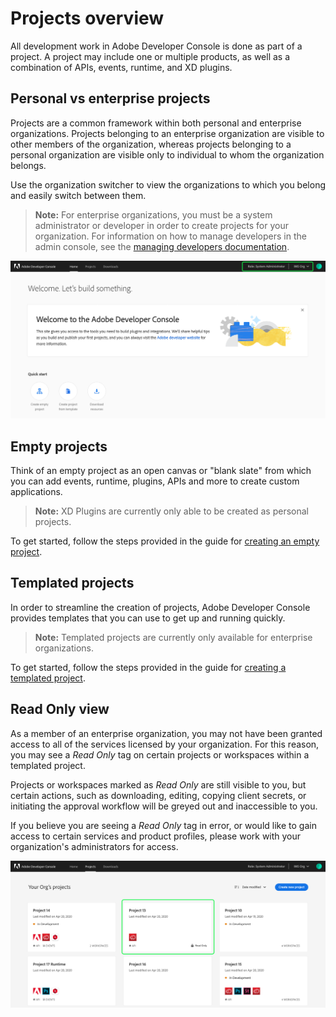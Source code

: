 # Projects overview

All development work in Adobe Developer Console is done as part of a project. A project may include one or multiple products, as well as a combination of APIs, events, runtime, and XD plugins. 

## Personal vs enterprise projects

Projects are a common framework within both personal and enterprise organizations. Projects belonging to an enterprise organization are visible to other members of the organization, whereas projects belonging to a personal organization are visible only to individual to whom the organization belongs.

Use the organization switcher to view the organizations to which you belong and easily switch between them.

> **Note:** For enterprise organizations, you must be a system administrator or developer in order to create projects for your organization. For information on how to manage developers in the admin console, see the [managing developers documentation](https://helpx.adobe.com/enterprise/using/manage-developers.html).

![Organization switcher on the Console home screen.](images/switch-organizations.png)

## Empty projects

Think of an empty project as an open canvas or "blank slate" from which you can add events, runtime, plugins, APIs and more to create custom applications.

> **Note:** XD Plugins are currently only able to be created as personal projects.

To get started, follow the steps provided in the guide for [creating an empty project](projects-empty.md).

## Templated projects

In order to streamline the creation of projects, Adobe Developer Console provides templates that you can use to get up and running quickly. 

> **Note:** Templated projects are currently only available for enterprise organizations.

To get started, follow the steps provided in the guide for [creating a templated project](projects-template.md).

## Read Only view

As a member of an enterprise organization, you may not have been granted access to all of the services licensed by your organization. For this reason, you may see a *Read Only* tag on certain projects or workspaces within a templated project.

Projects or workspaces marked as *Read Only* are still visible to you, but certain actions, such as downloading, editing, copying client secrets, or initiating the approval workflow will be greyed out and inaccessible to you.

If you believe you are seeing a *Read Only* tag in error, or would like to gain access to certain services and product profiles, please work with your organization's administrators for access.

![](images/projects-read-only.png)